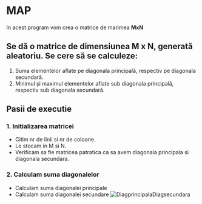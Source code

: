# MAP
In acest program vom crea o matrice de marimea **MxN**

## Se dă o matrice de dimensiunea M x N, generată aleatoriu. Se cere să se calculeze:
1. Suma elementelor aflate pe diagonala principală, 
respectiv pe diagonala secundară. 
2. Minimul și maximul elementelor aflate sub diagonala principală,
respectiv sub diagonala secundară.

## Pasii de executie

### 1. Initializarea matricei
- Citim nr de linii si nr de coloane.
- Le stocam in M si N.
- Verificam sa fie matricea patratica ca sa avem diagonala principala si diagonala secundara.

### 2. Calculam suma diagonalelor
- Calculam suma diagonalei principale
- Calculam suma diagonalei secundare
![DiagprincipalaDiagsecundara](https://blogger.googleusercontent.com/img/b/R29vZ2xl/AVvXsEg9qSlVhqmcW8ammArdlyoKEfmBRS3U5djCsW-vuiYj3Tm39T32TQk31lMbWUa2Bso5F2oEqWLwiYV8-Qw6MOL9IeoWhBd3yiJc1QCAzaL5aZbE9XEw3CV6DsU8ETm66xCKT0xiDuBhY8c/s1600/patratica.png)